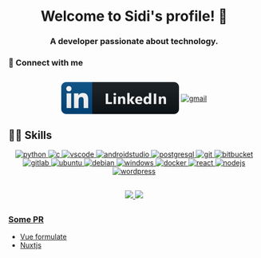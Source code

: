 <div align="center">

# Welcome to Sidi's profile! :wave:

</div>

<h3 align="center">A developer passionate about technology.</h3>

<h3>🔌 Connect with me</h3>

##

<div align="center">
 <p>
  <a href="https://www.linkedin.com/in/sidi-zawi-23197b174/" target="_blank"><img align="center" src="https://github.com/ryihan/ryihan-material/blob/main/Icon/linkedin.svg" alt="linkedin" /></a>
 <a href="mailto:zawisidim@gmail.com">
    <img align="center" src="https://github.com/keikomori/icons-badges/blob/master/badges/Gmail/gmail.svg" alt="gmail" />
  </a>
 </p>
 
 <h2 align="left">👩‍💻 Skills</h2>

<p>
  <a href="https://www.python.org"><img src="https://github.com/keikomori/icons-badges/blob/master/icons/Python/python.svg" alt="python" width="40" height="40"/>
  <a href="https://www.learn-c.org"><img src="https://github.com/keikomori/icons-badges/blob/master/icons/C/c.svg" alt="c" width="40" height="40"/>
  <a href="https://code.visualstudio.com"><img src="https://github.com/keikomori/icons-badges/blob/master/icons/VSCode/vscode.svg" alt="vscode" width="40" height="40"/>
  <a href="https://developer.android.com/studio/"><img src="https://github.com/keikomori/icons-badges/blob/master/icons/Android/android.svg" alt="androidstudio" width="40" height="40"/>
  <a href="https://www.postgresql.org"><img src="https://github.com/keikomori/icons-badges/blob/master/icons/Postgresql/postgresql.svg" alt="postgresql" width="40" height="40"/>
  <a href="https://git-scm.com/"><img src="https://github.com/keikomori/icons-badges/blob/master/icons/Git/git.svg" alt="git" width="40" height="40"/>
  <a href="https://bitbucket.org/"><img src="https://github.com/keikomori/icons-badges/blob/master/icons/Bitbucket/bitbucket.svg" alt="bitbucket" width="40" height="40"/>
  <a href="https://gitlab.com/"><img src="https://github.com/keikomori/icons-badges/blob/master/icons/GitLab/gitlab.svg" alt="gitlab" width="40" height="40"/>
  <a href="https://ubuntu.com/"><img src="https://github.com/keikomori/icons-badges/blob/master/icons/Ubuntu/ubuntu.svg" alt="ubuntu" width="40" height="40"/>
  <a href="https://www.debian.org/"><img src="https://github.com/keikomori/icons-badges/blob/master/icons/Debian/debian_original.svg" alt="debian" width="40" height="40"/>
  <a href="https://www.microsoft.com/pt-br/windows/"><img src="https://github.com/keikomori/icons-badges/blob/master/icons/Windows/windows.svg" alt="windows" width="40" height="40"/>
  <a href="https://www.docker.com/"><img src="https://github.com/keikomori/icons-badges/blob/master/icons/Docker/docker.svg" alt="docker" width="40" height="40"/>
  <a href="https://reactjs.org//"><img src="https://github.com/keikomori/icons-badges/blob/master/icons/React/react.svg" alt="react" width="40" height="40"/>
  <a href="https://nodejs.org/en/"><img src="https://github.com/keikomori/icons-badges/blob/master/icons/NodeJS/nodejs.svg" alt="nodejs" width="40" height="40"/>
  <a href="https://wordpress.org/"><img src="https://github.com/keikomori/icons-badges/blob/master/icons/WordPress/wordpress.svg" alt="wordpress" width="40" height="40"/>
</p>
 
 ##
 <p>
  <img width="50%" src="https://github-readme-stats.vercel.app/api?username=sidizawi&show_icons=true&theme=tokyonight&include_all_commits=true" />
  <img width=41.6%"  src="https://github-readme-stats.vercel.app/api/top-langs/?username=sidizawi&layout=compact&theme=tokyonight" /> 
 </p>
</div>

<!--
##
                                                                                                                                  
<h2>📊 Stats</h2>

<p align="center">
<a href="https://github.com/ashutosh00710/github-readme-activity-graph"><img alt="Keiko Activity Graph" src="https://activity-graph.herokuapp.com/graph?username=sidizawi&bg_color=1F222E&color=F8D866&line=F85D7F&point=FFFFFF&hide_border=true" /></a>
</p>
-->

##
<div>
                                                     
 <h3>Some PR</h3>
 <ul>
  <li><a href="https://github.com/wearebraid/vueformulate.com/pull/106">Vue formulate</a></li>
  <li><a href="https://github.com/nuxt/nuxtjs.org/pull/1519">Nuxtjs</a></li>
 </ul>
</div>
